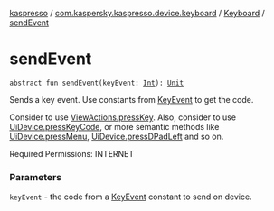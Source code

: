 [kaspresso](../../index.md) / [com.kaspersky.kaspresso.device.keyboard](../index.md) / [Keyboard](index.md) / [sendEvent](./send-event.md)

# sendEvent

`abstract fun sendEvent(keyEvent: `[`Int`](https://kotlinlang.org/api/latest/jvm/stdlib/kotlin/-int/index.html)`): `[`Unit`](https://kotlinlang.org/api/latest/jvm/stdlib/kotlin/-unit/index.html)

Sends a key event.
Use constants from [KeyEvent](https://developer.android.com/reference/android/view/KeyEvent.html) to get the code.

Consider to use [ViewActions.pressKey](#).
Also, consider to use [UiDevice.pressKeyCode](#),
or more semantic methods like [UiDevice.pressMenu](#), [UiDevice.pressDPadLeft](#) and so on.

Required Permissions: INTERNET

### Parameters

`keyEvent` - the code from a [KeyEvent](https://developer.android.com/reference/android/view/KeyEvent.html) constant to send on device.
